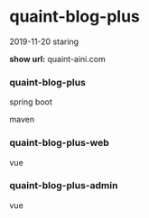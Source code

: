 # quaint-blog-plus

2019-11-20 staring

**show url:**   quaint-aini.com

### quaint-blog-plus

spring boot

maven

### quaint-blog-plus-web

vue

### quaint-blog-plus-admin

vue







    